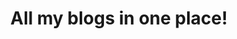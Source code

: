 ---
layout: ../../../layouts/Blog.astro
title: "All my blogs in one place!"
sort_by: "date"
template: "blog.html"
page_template: "blog-page.html"
---